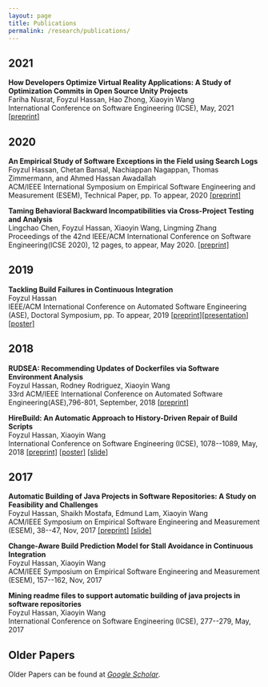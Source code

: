 ```yaml
---
layout: page
title: Publications
permalink: /research/publications/
---
```

2021
--
**How Developers Optimize Virtual Reality Applications: A Study of Optimization Commits in Open Source Unity Projects**<br/>
Fariha Nusrat, Foyzul Hassan, Hao Zhong, Xiaoyin Wang<br/>
International Conference on Software Engineering (ICSE), May, 2021
<a href="/../../files/VRPerfBugStudyICSE21" target="_blank">[preprint]</a>


2020
--
**An Empirical Study of Software Exceptions in the Field using Search Logs**<br/>
Foyzul Hassan, Chetan Bansal, Nachiappan Nagappan, Thomas Zimmermann, and Ahmed Hassan Awadallah<br/>
ACM/IEEE International Symposium on Empirical Software Engineering and Measurement (ESEM), Technical Paper, pp. To appear, 2020
<a href="https://arxiv.org/abs/2006.00385" target="_blank">[preprint]</a>


**Taming Behavioral Backward Incompatibilities via Cross-Project Testing and Analysis**<br/>
Lingchao Chen, Foyzul Hassan, Xiaoyin Wang, Lingming Zhang<br/>
Proceedings of the 42nd IEEE/ACM International Conference on Software Engineering(ICSE 2020), 12 pages, to appear, May 2020. 
<a href="/../../files/icse2020a.pdf" target="_blank">[preprint]</a> 

2019
--
**Tackling Build Failures in Continuous Integration**<br/>
Foyzul Hassan<br/>
IEEE/ACM International Conference on Automated Software Engineering (ASE), Doctoral Symposium, pp. To appear, 2019
<a href="/../../files/DoctoralSymp_ASE.pdf" target="_blank">[preprint]</a><a href="/../../files/ASE2019_DS_Slide.pdf" target="_blank">[presentation]</a><a href="/../../files/ASE2019_DS_Poster.pdf" target="_blank">[poster]</a>


2018
--
**RUDSEA: Recommending Updates of Dockerfiles via Software Environment Analysis**<br/>
Foyzul Hassan, Rodney Rodriguez, Xiaoyin Wang<br/>
33rd ACM/IEEE International Conference on Automated Software Engineering(ASE),796-801, September, 2018
<a href="/../../files/ASE_2018.pdf" target="_blank">[preprint]</a>

**HireBuild: An Automatic Approach to History-Driven Repair of Build Scripts**<br/>
Foyzul Hassan, Xiaoyin Wang<br/>
International Conference on Software Engineering (ICSE), 1078--1089, May, 2018
<a href="/../../files/ICSE_2018.pdf" target="_blank">[preprint]</a> <a href="/../../files/ICSE_2018_Poster.pdf" target="_blank">[poster]</a> <a href="/../../files/HireBuild.pptx" target="_blank">[slide]</a>

2017
--

**Automatic Building of Java Projects in Software Repositories: A Study on Feasibility and Challenges**<br/>
Foyzul Hassan, Shaikh Mostafa, Edmund Lam, Xiaoyin Wang<br/>
ACM/IEEE Symposium on Empirical Software Engineering and Measurement (ESEM), 38--47, Nov, 2017
<a href="/../../files/ESEM_2017_1.pdf" target="_blank">[preprint]</a> <a href="/../../files/ESEM_2017_1_Slide.pdf" target="_blank">[slide]</a>

**Change-Aware Build Prediction Model for Stall Avoidance in Continuous Integration**<br/>
Foyzul Hassan, Xiaoyin Wang<br/>
ACM/IEEE Symposium on Empirical Software Engineering and Measurement (ESEM), 157--162, Nov, 2017
      
**Mining readme files to support automatic building of java projects in software repositories**  
Foyzul Hassan, Xiaoyin Wang<br/>
International Conference on Software Engineering (ICSE), 277--279, May, 2017

Older Papers
--

Older Papers can be found at <em><a class="tosu" href="https://scholar.google.com/citations?user=b9Kw58UAAAAJ&hl=en&oi=ao" target="_blank">Google Scholar</a></em>.
